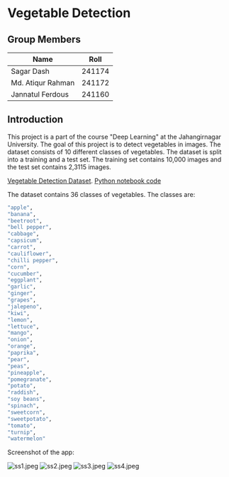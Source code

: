 # Vegetable Detection 

## Group Members

| Name | Roll |
| -------- | -------- |
| Sagar Dash | 241174     |
| Md. Atiqur Rahman | 241172     |
| Jannatul Ferdous  | 241160     |

## Introduction
This project is a part of the course "Deep Learning" at the Jahangirnagar University. 
The goal of this project is to detect vegetables in images. The dataset consists of 10 different classes of vegetables. 
The dataset is split into a training and a test set. The training set contains 10,000 images and the test set contains 2,3115 images. 

[Vegetable Detection Dataset](https://www.kaggle.com/datasets/kritikseth/fruit-and-vegetable-image-recognition).
[Python notebook code](https://drive.google.com/file/d/1juNew8NRYiCgJYy3KbBlBB6ZIbDlKLvb/view?usp=sharing)

The dataset contains 36 classes of vegetables. The classes are:
```bash
"apple",
"banana",
"beetroot",
"bell pepper",
"cabbage",
"capsicum",
"carrot",
"cauliflower",
"chilli pepper",
"corn",
"cucumber",
"eggplant",
"garlic",
"ginger",
"grapes",
"jalepeno",
"kiwi",
"lemon",
"lettuce",
"mango",
"onion",
"orange",
"paprika",
"pear",
"peas",
"pineapple",
"pomegranate",
"potato",
"raddish",
"soy beans",
"spinach",
"sweetcorn",
"sweetpotato",
"tomato",
"turnip",
"watermelon"
```

Screenshot of the app:

![ss1.jpeg](Screenshots%2Fss1.jpeg)
![ss2.jpeg](Screenshots%2Fss2.jpeg)
![ss3.jpeg](Screenshots%2Fss3.jpeg)
![ss4.jpeg](Screenshots%2Fss4.jpeg)

